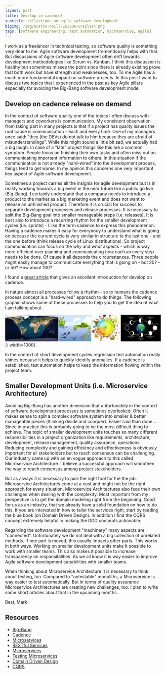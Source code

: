 ```yaml
---
layout: post
title: Develop on cadence!
subtitle: reflections on agile software development
bigimg: /img/austin-neill-163306-unsplash.png
tags: [software engineering, test automation, microservice, agile]
---
```


I work as a freelancer in technical testing, so software quality is something very dear to me. Agile software development tremendously helps with that. But discussions of Agile software development often drift towards development methodologies like Scrum vs. Kanban. I think this discussion is healthy but sometimes misses the point since there is already existing prove that both work but have strength and weaknesses, too. To me Agile has a much more fundamental impact on software projects. In this post I want to discuss two topics that I experienced in the past as key Agile pillars especially for avoiding the Big-Bang software development mode.


## Develop on cadence release on demand

In the context of software quality one of the topics I often discuss with managers and coworkers is communication. My consistent observation from taking part in many projects is that if a project has quality issues the root cause is communication - each and every time. One of my managers once said: "they (the DEVs) do not talk to him because they are afraid of misunderstandings". While this might sound a little bit sad, we actually had a big laugh. In case of a "late" project things like this are a common symptom. People focus on finishing their own tasks and often miss out on communicating important information to others. In this situation if the communication is not already "hard-wired" into the development process, things tend to get worse. In my opinion this concerns one very important key aspect of Agile software development.

Sometimes a project carries all the insignia for agile development but is in reality working towards a big event in the near future like a public go live (Big-Bang). I certainly understand that a company needs to introduce a product to the market as a big marketing event and does not want to release an unfinished product. Therefore it is crucial for success to separate development processes and release processes. It is necessary to split the Big-Bang goal into smaller manageable steps (i.e. releases). It is best also to introduce a recurring rhythm for the smaller development cycles (i.e. sprints) - I like the term cadence to express this phenomenon. Having a cadence makes it easy for everybody to understand what is going on because the current cycle is very similar in structure to the last one - and the one before (think release cycle of Linux distributions). So project communication can focus on the *why* and *what* aspects - which is way more efficient over planning and communicating *how* each an every step needs to be done. Of cause it all depends the circumstances. Three people might easily manage to communicate everything that is going on - but 20? - or 50? How about 100?

I found a [great article](http://scaledagileframework.com/develop-on-cadence-release-on-demand/) that gives an excellent introduction for develop on cadence.


In nature almost all processes follow a rhythm - so to humans the cadence process concept is a "hard-wired" approach to do things. The following graphic shows some of these processes to help you to get the idea of what I am talking about.

![a typical reflow temperature profile](/media/develop_on_cadence/rhythm_in_nature.png){: width=1000}

In the context of short development cycles regression test automation really shines because it helps to quickly identify anomalies. If a cadence is established, test automation helps to keep the information flowing within the project team.


## Smaller Development Units (i.e. Microservice Architecture)

Avoiding Big-Bang has another dimension that unfortunately in the context of software development processes is sometimes overlooked. Often it makes sense to split a complex software system into smaller & better manageable pieces (thinking divide and conquer). Easier said than done... Since in practice this is probably going to be the most difficult thing to achieve. The topic of smaller development units touches so many different responsibilities in a project organization like requirements, architecture, development, release management, quality assurance, operations. Reducing complexity and gaining efficiency and effectiveness is obviously important for all stakeholders but to reach consensus can be challenging. Our industry came up with an en vogue approach to this called Microservice Architecture. I believe a successful approach will smoothen the way to reach consensus among project stakeholders.

But as always it is necessary to pick the right tool for the the job. Microservice Architectures come at a cost and might not be the right approach for every situation. Microservice Architectures also face their own challenges when dealing with the complexity. Most important from my perspective is to get the domain modeling right from the beginning. Good for us as an industry, that we already have a solid foundation on how to do this. If you are interested in how to tailor the services right, start by reading the blue book (on Domain Driven Design). In addition I find the CQRS concept extremely helpful in making the DDD concepts actionable.

Regarding the software development "machinery" many aspects are "connected". Unfortunately we do not deal with a big collection of unrelated methods. If one part is moved, this usually impacts other parts. This works in both ways. Working on smaller development units make it possible to work with smaller teams. This also makes it possible to increase transparency on responsibilities. As we all know it is way easier to improve Agile software development capabilities with smaller teams.

When thinking about Microservice Architecture it is necessary to think about testing, too. Compared to "untestable" monoliths, a Microservice is way easier to test automatically. But in terms of quality assurance Microservice Architectures are creating new challenges, too. I plan to write some short articles about that in the upcoming months.


Best,
Mark

## Resources

* [Big-Bang](https://lameguy.wordpress.com/2013/05/29/the-big-bang-software-development-lifecycle-model/)
* [Cadence](http://scaledagileframework.com/develop-on-cadence-release-on-demand/)
* [Microservices](http://www.amazon.com/Building-Microservices-Sam-Newman/dp/1491950358/)
* [RESTful Services](http://www.amazon.com/gp/product/B00890OBFI)
* [Microservices](http://martinfowler.com/microservices/)
* [Testing Microservices](http://martinfowler.com/articles/microservice-testing/)
* [Domain Driven Design](http://dddcommunity.org/book/evans_2003/)
* [CQRS](http://martinfowler.com/bliki/CQRS.html)
